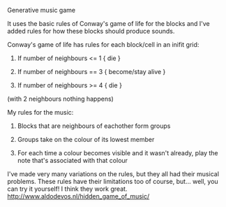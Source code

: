 Generative music game

It uses the basic rules of Conway's game of life for the blocks and I've added rules for how these blocks should produce sounds.

Conway's game of life has rules for each block/cell in an inifit grid:


1. If number of neighbours <= 1 { die }

2. If number of neighbours == 3 { become/stay alive }

3. If number of neighbours >= 4 { die }

(with 2 neighbours nothing happens)

My rules for the music:



1. Blocks that are neighbours of eachother form groups

2. Groups take on the colour of its lowest member

3. For each time a colour becomes visible and it wasn't already, play the note that's associated with that colour

I've made very many variations on the rules, but they all had their musical problems.
These rules have their limitations too of course, but... well, you can try it yourself! I think they work great. http://www.aldodevos.nl/hidden_game_of_music/
